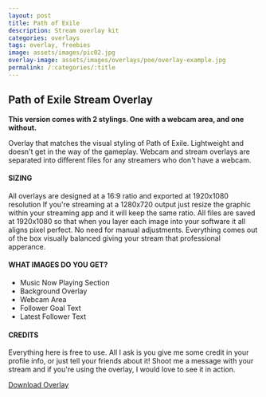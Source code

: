 ```yaml
---
layout: post
title: Path of Exile
description: Stream overlay kit
categories: overlays
tags: overlay, freebies
image: assets/images/pic02.jpg
overlay-image: assets/images/overlays/poe/overlay-example.jpg
permalink: /:categories/:title
---
```


## Path of Exile Stream Overlay
**This version comes with 2 stylings. One with a webcam area, and one without.**

Overlay that matches the visual styling of Path of Exile. Lightweight and doesn't get in the way of the gameplay. Webcam and stream overlays are separated into different files for any streamers who don't have a webcam.

#### **SIZING**
All overlays are designed at a 16:9 ratio and exported at 1920x1080 resolution If you're streaming at a 1280x720 output just resize the graphic within your streaming app and it will keep the same ratio. All files are saved at 1920x1080 so that when you layer each image into your software it all aligns pixel perfect. No need for manual adjustments. Everything comes out of the box visually balanced giving your stream that professional apperance.

#### **WHAT IMAGES DO YOU GET?**
* Music Now Playing Section
* Background Overlay
* Webcam Area
* Follower Goal Text
* Latest Follower Text

#### **CREDITS**

Everything here is free to use. All I ask is you give me some credit in your profile info, or just tell your friends about it! Shoot me a message with your stream and if you're using the overlay, I would love to see it in action. 

<a href="/assets/downloads/poe/poe-overlay.zip" class="button special icon fa-download">Download Overlay</a>

